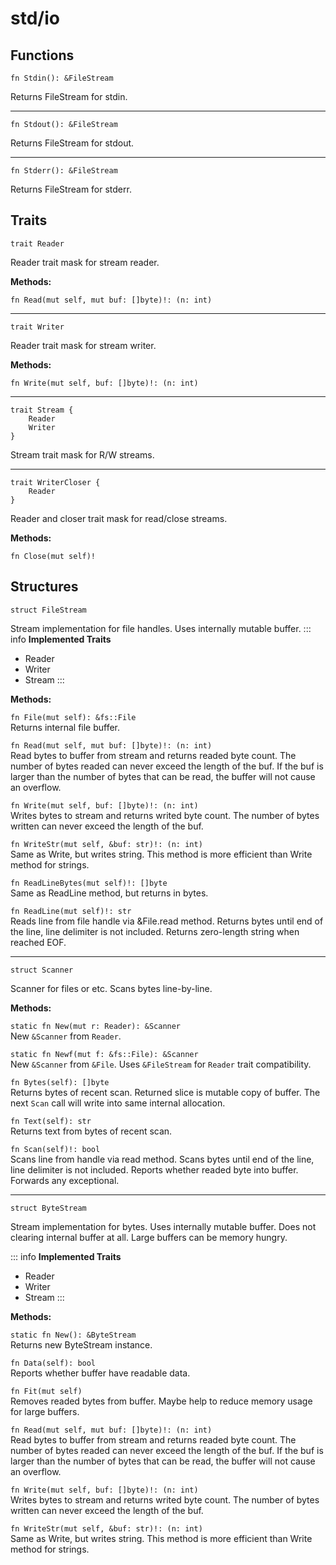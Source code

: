 # std/io
## Functions

```jule
fn Stdin(): &FileStream
```
Returns FileStream for stdin.

---

```jule
fn Stdout(): &FileStream
```
Returns FileStream for stdout.

---

```jule
fn Stderr(): &FileStream
```
Returns FileStream for stderr.

## Traits

```jule
trait Reader
```
Reader trait mask for stream reader.

**Methods:**

`fn Read(mut self, mut buf: []byte)!: (n: int)`

---

```jule
trait Writer
```
Reader trait mask for stream writer.

**Methods:**

`fn Write(mut self, buf: []byte)!: (n: int)`

---

```jule
trait Stream {
    Reader
    Writer
}
```
Stream trait mask for R/W streams.

---

```jule
trait WriterCloser {
    Reader
}
```
Reader and closer trait mask for read/close streams.

**Methods:**

`fn Close(mut self)!`

## Structures

```jule
struct FileStream
```
Stream implementation for file handles.
Uses internally mutable buffer.
::: info
**Implemented Traits**
- Reader
- Writer
- Stream
:::

**Methods:**

`fn File(mut self): &fs::File`\
Returns internal file buffer.

`fn Read(mut self, mut buf: []byte)!: (n: int)`\
Read bytes to buffer from stream and returns readed byte count. The number of bytes readed can never exceed the length of the buf. If the buf is larger than the number of bytes that can be read, the buffer will not cause an overflow.

`fn Write(mut self, buf: []byte)!: (n: int)`\
Writes bytes to stream and returns writed byte count. The number of bytes written can never exceed the length of the buf.

`fn WriteStr(mut self, &buf: str)!: (n: int)`\
Same as Write, but writes string.
This method is more efficient than Write method for strings.

`fn ReadLineBytes(mut self)!: []byte`\
Same as ReadLine method, but returns in bytes.

`fn ReadLine(mut self)!: str`\
Reads line from file handle via &File.read method.
Returns bytes until end of the line, line delimiter is not included.
Returns zero-length string when reached EOF.

---

```jule
struct Scanner
```
Scanner for files or etc.
Scans bytes line-by-line.

**Methods:**

`static fn New(mut r: Reader): &Scanner`\
New `&Scanner` from `Reader`.

`static fn Newf(mut f: &fs::File): &Scanner`\
New `&Scanner` from `&File`.
Uses `&FileStream` for `Reader` trait compatibility.

`fn Bytes(self): []byte`\
Returns bytes of recent scan.
Returned slice is mutable copy of buffer.
The next `Scan` call will write into same internal allocation.

`fn Text(self): str`\
Returns text from bytes of recent scan.

`fn Scan(self)!: bool`\
Scans line from handle via read method. Scans bytes until end of the line, line delimiter is not included. Reports whether readed byte into buffer. Forwards any exceptional.

---

```jule
struct ByteStream
```
Stream implementation for bytes.
Uses internally mutable buffer.
Does not clearing internal buffer at all.
Large buffers can be memory hungry.

::: info
**Implemented Traits**
- Reader
- Writer
- Stream
:::

**Methods:**

`static fn New(): &ByteStream`\
Returns new ByteStream instance.

`fn Data(self): bool`\
Reports whether buffer have readable data.

`fn Fit(mut self)`\
Removes readed bytes from buffer.
Maybe help to reduce memory usage for large buffers.

`fn Read(mut self, mut buf: []byte)!: (n: int)`\
Read bytes to buffer from stream and returns readed byte count. The number of bytes readed can never exceed the length of the buf. If the buf is larger than the number of bytes that can be read, the buffer will not cause an overflow.

`fn Write(mut self, buf: []byte)!: (n: int)`\
Writes bytes to stream and returns writed byte count. The number of bytes written can never exceed the length of the buf.

`fn WriteStr(mut self, &buf: str)!: (n: int)`\
Same as Write, but writes string.
This method is more efficient than Write method for strings.